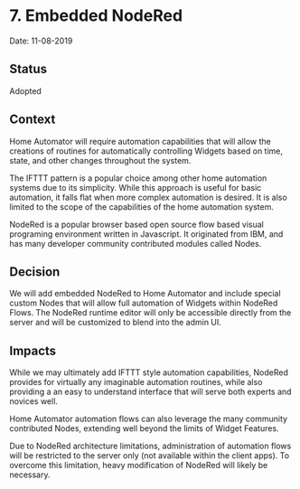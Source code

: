 # 7. Embedded NodeRed

Date: 11-08-2019

## Status

Adopted

## Context

Home Automator will require automation capabilities that will allow the
creations of routines for automatically controlling Widgets based on
time, state, and other changes throughout the system.

The IFTTT pattern is a popular choice among other home automation
systems due to its simplicity.  While this approach is useful for basic
automation, it falls flat when more complex automation is desired.  It
is also limited to the scope of the capabilities of the home automation
system.

NodeRed is a popular browser based open source flow based visual
programing environment written in Javascript.  It originated from IBM,
and has many developer community contributed modules called Nodes.

## Decision

We will add embedded NodeRed to Home Automator and include special custom
Nodes that will allow full automation of Widgets within NodeRed Flows.
The NodeRed runtime editor will only be accessible directly from the
server and will be customized to blend into the admin UI.

## Impacts

While we may ultimately add IFTTT style automation capabilities, NodeRed
provides for virtually any imaginable automation routines, while also
providing a an easy to understand interface that will serve both experts
and novices well.

Home Automator automation flows can also leverage the many community
contributed Nodes, extending well beyond the limits of Widget Features.

Due to NodeRed architecture limitations, administration of automation
flows will be restricted to the server only (not available within the
client apps).  To overcome this limitation, heavy modification of NodeRed
will likely be necessary.
 
